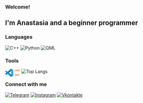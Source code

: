 ### Welcome!
## I'm Anastasia and a beginner programmer

### Languages 
![C++](https://img.shields.io/badge/-C++-#C8A2C8?style=for-the-badge&logo=C%2b%2b&logoColor=white)
![Python](https://img.shields.io/badge/-Python-#dda0dd?style=for-the-badge&logo=Python&logoColor=white)
![QML](https://img.shields.io/badge/-QML-#dda0dd?style=for-the-badge&logo=QML&logoColor=white)
### Tools
<img align="left" alt="Visual Studio Code" width="26px" src="https://raw.githubusercontent.com/github/explore/80688e429a7d4ef2fca1e82350fe8e3517d3494d/topics/visual-studio-code/visual-studio-code.png" />
<img align="left" alt="Jupyter Notebook" width="26px" src="https://raw.githubusercontent.com/github/explore/80688e429a7d4ef2fca1e82350fe8e3517d3494d/topics/jupyter-notebook/jupyter-notebook.png" />

![Top Langs](https://github-readme-stats.vercel.app/api/top-langs/?username=netweel&layout=compact)

### Connect with me
[![Telegram](https://img.shields.io/badge/-Telegram-#dda0dd?style=for-the-badge&logo=telegram&logoColor=27A0D9)](https://t.me/netweel)
[![Instagram](https://img.shields.io/badge/-Instagram-#dda0dd?style=for-the-badge&logo=instagram&logoColor=B4068E)](https://www.instagram.com/pum_pumba)
[![Vkontakte](https://img.shields.io/badge/-Vkontakte-#dda0dd?style=for-the-badge&logo=Vk&logoColor=4F7DB3)](https://vk.com/netweel_korlin)

